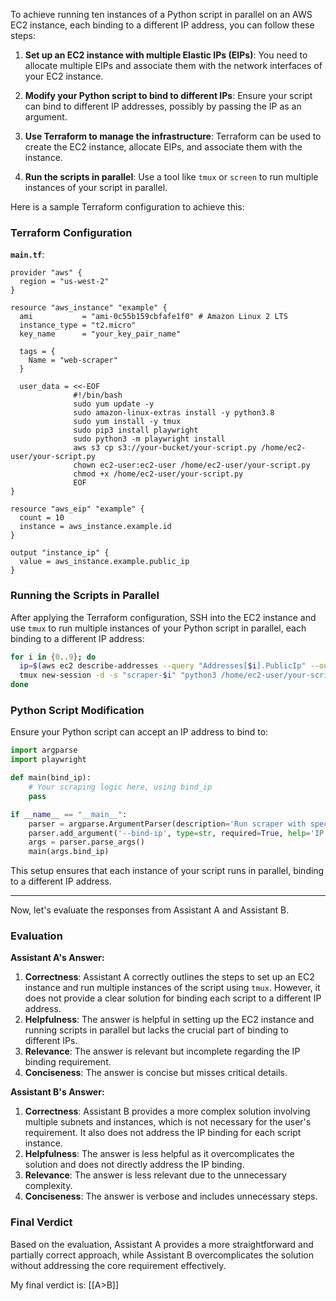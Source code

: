 
To achieve running ten instances of a Python script in parallel on an AWS EC2 instance, each binding to a different IP address, you can follow these steps:

1. **Set up an EC2 instance with multiple Elastic IPs (EIPs)**: You need to allocate multiple EIPs and associate them with the network interfaces of your EC2 instance.

2. **Modify your Python script to bind to different IPs**: Ensure your script can bind to different IP addresses, possibly by passing the IP as an argument.

3. **Use Terraform to manage the infrastructure**: Terraform can be used to create the EC2 instance, allocate EIPs, and associate them with the instance.

4. **Run the scripts in parallel**: Use a tool like `tmux` or `screen` to run multiple instances of your script in parallel.

Here is a sample Terraform configuration to achieve this:

### Terraform Configuration

**`main.tf`**:
```hcl
provider "aws" {
  region = "us-west-2"
}

resource "aws_instance" "example" {
  ami           = "ami-0c55b159cbfafe1f0" # Amazon Linux 2 LTS
  instance_type = "t2.micro"
  key_name      = "your_key_pair_name"

  tags = {
    Name = "web-scraper"
  }

  user_data = <<-EOF
              #!/bin/bash
              sudo yum update -y
              sudo amazon-linux-extras install -y python3.8
              sudo yum install -y tmux
              sudo pip3 install playwright
              sudo python3 -m playwright install
              aws s3 cp s3://your-bucket/your-script.py /home/ec2-user/your-script.py
              chown ec2-user:ec2-user /home/ec2-user/your-script.py
              chmod +x /home/ec2-user/your-script.py
              EOF
}

resource "aws_eip" "example" {
  count = 10
  instance = aws_instance.example.id
}

output "instance_ip" {
  value = aws_instance.example.public_ip
}
```

### Running the Scripts in Parallel

After applying the Terraform configuration, SSH into the EC2 instance and use `tmux` to run multiple instances of your Python script in parallel, each binding to a different IP address:

```bash
for i in {0..9}; do
  ip=$(aws ec2 describe-addresses --query "Addresses[$i].PublicIp" --output text)
  tmux new-session -d -s "scraper-$i" "python3 /home/ec2-user/your-script.py --bind-ip $ip"
done
```

### Python Script Modification

Ensure your Python script can accept an IP address to bind to:

```python
import argparse
import playwright

def main(bind_ip):
    # Your scraping logic here, using bind_ip
    pass

if __name__ == "__main__":
    parser = argparse.ArgumentParser(description='Run scraper with specific IP')
    parser.add_argument('--bind-ip', type=str, required=True, help='IP address to bind to')
    args = parser.parse_args()
    main(args.bind_ip)
```

This setup ensures that each instance of your script runs in parallel, binding to a different IP address.

---

Now, let's evaluate the responses from Assistant A and Assistant B.

### Evaluation

**Assistant A's Answer:**
1. **Correctness**: Assistant A correctly outlines the steps to set up an EC2 instance and run multiple instances of the script using `tmux`. However, it does not provide a clear solution for binding each script to a different IP address.
2. **Helpfulness**: The answer is helpful in setting up the EC2 instance and running scripts in parallel but lacks the crucial part of binding to different IPs.
3. **Relevance**: The answer is relevant but incomplete regarding the IP binding requirement.
4. **Conciseness**: The answer is concise but misses critical details.

**Assistant B's Answer:**
1. **Correctness**: Assistant B provides a more complex solution involving multiple subnets and instances, which is not necessary for the user's requirement. It also does not address the IP binding for each script instance.
2. **Helpfulness**: The answer is less helpful as it overcomplicates the solution and does not directly address the IP binding.
3. **Relevance**: The answer is less relevant due to the unnecessary complexity.
4. **Conciseness**: The answer is verbose and includes unnecessary steps.

### Final Verdict

Based on the evaluation, Assistant A provides a more straightforward and partially correct approach, while Assistant B overcomplicates the solution without addressing the core requirement effectively.

My final verdict is: [[A>B]]